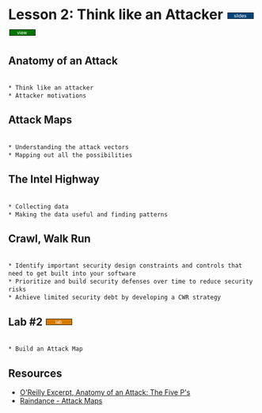 # Lesson 2: Think like an Attacker [![slides](../_images/slides-clean.png)](slides/may-DSO-bootcamp-week-one-lesson-two.pdf)[![view](../_images/view-clean.png)]()



## Anatomy of an Attack 

```

* Think like an attacker
* Attacker motivations

```

## Attack Maps 

```

* Understanding the attack vectors
* Mapping out all the possibilities

```

## The Intel Highway 

```

* Collecting data
* Making the data useful and finding patterns

```

## Crawl, Walk Run 

```

* Identify important security design constraints and controls that need to get built into your software
* Prioritize and build security defenses over time to reduce security risks
* Achieve limited security debt by developing a CWR strategy

```


## Lab #2 [![slides](../_images/lab-clean.png)]()

```

* Build an Attack Map

```

## Resources

* [O'Reilly Excerpt, Anatomy of an Attack: The Five P's](http://www.onjava.com/pub/a/security/excerpt/SnortandIDSTools_chap1/index.html)
* [Raindance - Attack Maps](https://github.com/devsecops/raindance)
